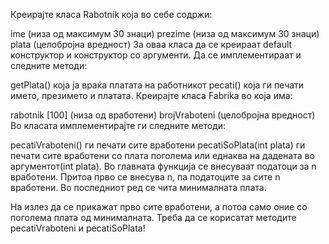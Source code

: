 Креирајте класа Rabotnik која во себе содржи:

ime (низа од максимум 30 знаци)
prezime (низа од максимум 30 знаци)
plata (целобројна вредност)
За оваа класа да се креираат default конструктор и конструктор со аргументи. Да се имплементираат и следните методи:

getPlata() која ја враќа платата на работникот
pecati() која ги печати името, презимето и платата.
Креирајте класа Fabrika во која има:

rabotnik [100] (низа од вработени)
brojVraboteni (целобројна вредност)
Во класата имплементирајте ги следните методи:

pecatiVraboteni() ги печати сите вработени
pecatiSoPlata(int plata) ги печати сите вработени со плата поголема или еднаква на дадената во аргументот(int plata).
Во главната функција се внесуваат податоци за n вработени. Притоа прво се внесува n, па податоците за сите n вработени. Во последниот ред се чита минималната плата.

На излез да се прикажат прво сите вработени, а потоа само оние со поголема плата од минималната. Треба да се корисатат методите pecatiVraboteni и pecatiSoPlata!

